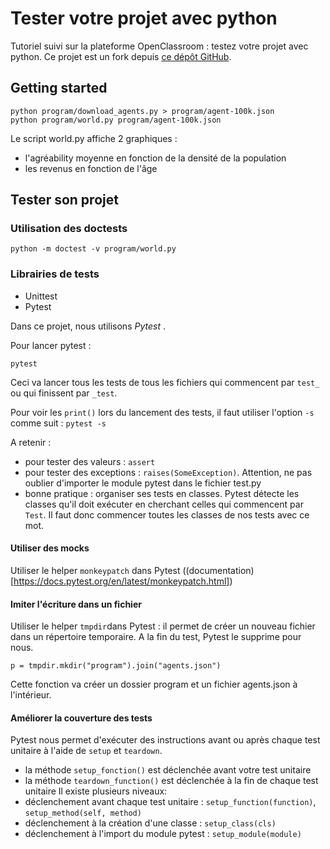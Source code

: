 # Tester votre projet avec python

Tutoriel suivi sur la plateforme OpenClassroom : testez votre projet avec python.
Ce projet est un fork depuis [ce dépôt GitHub](https://github.com/OpenClassrooms-Student-Center/la_poo_avec_python/tree/master).


## Getting started

```
python program/download_agents.py > program/agent-100k.json
python program/world.py program/agent-100k.json
```

Le script world.py affiche 2 graphiques :
 + l'agréability moyenne en fonction de la densité de la population
 + les revenus en fonction de l'âge


## Tester son projet

### Utilisation des doctests

```
python -m doctest -v program/world.py
```

### Librairies de tests

 + Unittest
 + Pytest

Dans ce projet, nous utilisons _Pytest_ .

Pour lancer pytest :
```
pytest
```
Ceci va lancer tous les tests de tous les fichiers qui commencent par `test_` ou qui finissent par `_test`.

Pour voir les `print()` lors du lancement des tests, il faut utiliser l'option `-s` comme suit : `pytest -s`

A retenir :
 + pour tester des valeurs : `assert`
 + pour tester des exceptions : `raises(SomeException)`. Attention, ne pas oublier d'importer le module pytest dans le fichier test.py
 + bonne pratique : organiser ses tests en classes. Pytest détecte les classes qu'il doit exécuter en cherchant celles qui commencent par `Test`. Il faut donc commencer toutes les classes de nos tests avec ce mot.

#### Utiliser des mocks

Utiliser le helper `monkeypatch` dans Pytest ((documentation)[https://docs.pytest.org/en/latest/monkeypatch.html])

#### Imiter l'écriture dans un fichier

Utiliser le helper `tmpdir`dans Pytest : il permet de créer un nouveau fichier dans un répertoire temporaire. A la fin du test, Pytest le supprime pour nous.

```
p = tmpdir.mkdir("program").join("agents.json")
```

Cette fonction va créer un dossier program et un fichier agents.json à l'intérieur.


#### Améliorer la couverture des tests

Pytest nous permet d'exécuter des instructions avant ou après chaque test unitaire à l'aide de `setup` et `teardown`.
 + la méthode `setup_fonction()` est déclenchée avant votre test unitaire
 + la méthode `teardown_function()` est déclenchée à la fin de chaque test unitaire
Il existe plusieurs niveaux:
 + déclenchement avant chaque test unitaire : `setup_function(function)`, `setup_method(self, method)`
 + déclenchement à la création d'une classe : `setup_class(cls)`
 + déclenchement à l'import du module pytest : `setup_module(module)`
